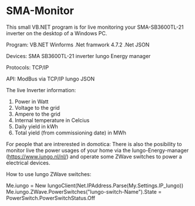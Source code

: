# SMA-Monitor
This small VB.NET program is for live monitoring your SMA-SB3600TL-21 inverter on the desktop of a Windows PC.

Program:
VB.NET
Winforms
.Net framwork 4.7.2
.Net JSON

Devices:
SMA SB3600TL-21 inverter
Iungo Energy manager

Protocols:
TCP/IP

API:
ModBus via TCP/IP
Iungo 
JSON

The live Inverter information:
1.  Power in Watt
2.  Voltage to the grid
3.  Ampere to the grid
4.  Internal temperature in Celcius
5.  Daily yield in kWh
6.  Total yield (from commissioning date) in MWh

For people that are intrerested in domotica:
There is also the posibility to monitor live the power usages of your home via the Iungo-Energy-manager (https://www.iungo.nl/nl/)
and operate some ZWave switches to power a electrical devices.

How to use Iungo ZWave switches:

 Me.iungo = New IungoClient(Net.IPAddress.Parse(My.Settings.IP_Iungo))
 Me.iungo.ZWave.PowerSwitches("Iungo-switch-Name").State = PowerSwitch.PowerSwitchStatus.Off

